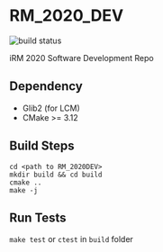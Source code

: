 # RM_2020_DEV 

![build status](https://github.com/illini-robomaster/iRM_Autonomy_2020/workflows/IRM%20Autonomy%20CI/badge.svg)

iRM 2020 Software Development Repo

## Dependency
* Glib2 (for LCM)
* CMake >= 3.12

## Build Steps
```
cd <path to RM_2020DEV>
mkdir build && cd build
cmake ..
make -j
```

## Run Tests
`make test` or `ctest` in `build` folder
